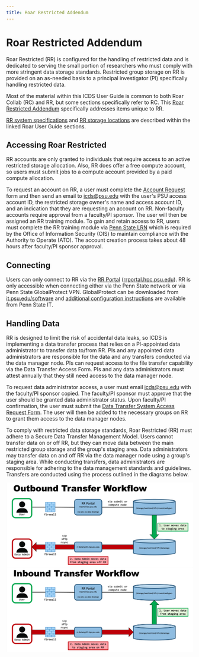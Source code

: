 ```yaml
---
title: Roar Restricted Addendum
---
```



# Roar Restricted Addendum

Roar Restricted (RR) is configured for the handling of restricted data and is dedicated to serving the small portion of researchers who must comply with more stringent data storage standards.
Restricted group storage on RR is provided on an as-needed basis to a principal investigator (PI) specifically handling restricted data.

Most of the material within this ICDS User Guide is common to both Roar Collab (RC) and RR, but some sections specifically refer to RC.
This [Roar Restricted Addendum](06_RoarRestricted.md) specifically addresses items unique to RR. 

[RR system specifications](01_Overview.md#Roar-Restricted) and [RR storage locations](04_HandlingData.md#Roar-Restricted-Storage) are described within the linked Roar User Guide sections.


## Accessing Roar Restricted

RR accounts are only granted to individuals that require access to an active restricted storage allocation. 
Also, RR does offer a free compute account, so users must submit jobs to a compute account provided by a paid compute allocation.

To request an account on RR, a user must complete the [Account Request](https://accounts.aci.ics.psue.edu) form and then send an email to icds@psu.edu with the user's PSU access account ID, the restricted storage owner's name and access account ID, and an indication that they are requesting an account on RR.
Non-faculty accounts require approval from a faculty/PI sponsor. 
The user will then be assigned an RR training module.
To gain and retain access to RR, users must complete the RR training module via [Penn State LRN](https://lrn.psu.edu) which is required by the Office of Information Security (OIS) to maintain compliance with the Authority to Operate (ATO).
The account creation process takes about 48 hours after faculty/PI sponsor approval.


## Connecting

Users can only connect to RR via the [RR Portal](https://rrportal.hpc.psu.edu) ([rrportal.hpc.psu.edu](https://rrportal.hpc.psu.edu)).
RR is only accessible when connecting either via the Penn State network or via Penn State GlobalProtect VPN. 
GlobalProtect can be downloaded from [it.psu.edu/software](https://www.it.psu.edu/software/) and [additional configuration instructions](https://pennstate.service-now.com/sp?id=kb_article_view&sysparm_article=KB0013431&sys_kb_id=24f7cdd9dbd7e0d02c4f9e74f3961967&spa=1) are available from Penn State IT.


## Handling Data 

RR is designed to limit the risk of accidental data leaks, so ICDS is implementing a data transfer process that relies on a PI-appointed data administrator to transfer data to/from RR.
PIs and any appointed data administrators are responsible for the data and any transfers conducted via the data manager node.
PIs can request access to the file transfer capability via the Data Transfer Access Form. 
PIs and any data administrators must attest annually that they still need access to the data manager node.

To request data administrator access, a user must email icds@psu.edu with the faculty/PI sponsor copied. The faculty/PI sponsor must approve that the user should be granted data administrator status. 
Upon faculty/PI confirmation, the user must submit the [Data Transfer System Access Request Form](https://pennstate.service-now.com/sp?id=sc_cat_item&sys_id=1bd490a71bfa0e10bd31ed74bd4bcb77). 
The user will then be added to the necessary groups on RR to grant them access to the data manager nodes.

To comply with restricted data storage standards, Roar Restricted (RR) must adhere to a Secure Data Transfer Management Model. 
Users cannot transfer data on or off RR, but they can move data between the main restricted group storage and the group's staging area. 
Data administrators may transfer data on and off RR via the data manager node using a group's staging area. 
While conducting transfers, data administrators are responsible for adhering to the data management standards and guidelines.
Transfers are conducted using the process outlined in the diagrams below.

![Roar Restricted Outbound Transfer Workflow Diagram](img/RROutboundTransfer.png)
![Roar Restricted Inbound Transfer Workflow Diagram](img/RRInboundTransfer.png)


